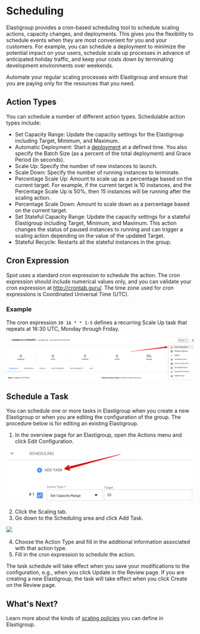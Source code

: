 # Scheduling

Elastigroup provides a cron-based scheduling tool to schedule scaling actions, capacity changes, and deployments. This gives you the flexibility to schedule events when they are most convenient for you and your customers. For example, you can schedule a deployment to minimize the potential impact on your users, schedule scale up processes in advance of anticipated holiday traffic, and keep your costs down by terminating development environments over weekends.

Automate your regular scaling processes with Elastigroup and ensure that you are paying only for the resources that you need.

## Action Types

You can schedule a number of different action types. Schedulable action types include:
- Set Capacity Range: Update the capacity settings for the Elastigroup including Target, Minimum, and Maximum.
- Automatic Deployment: Start a [deployment](elastigroup/tutorials/elastigroup-actions-menu/deploy-or-roll-elastigroup) at a defined time. You also specify the Batch Size (as a percent of the total deployment) and Grace Period (in seconds).
- Scale Up: Specify the number of new instances to launch.
- Scale Down: Specify the number of running instances to terminate.
- Percentage Scale Up: Amount to scale up as a percentage based on the current target. For example, if the current target is 10 instances, and the Percentage Scale Up is 50%, then 15 instances will be running after the scaling action.
- Percentage Scale Down: Amount to scale down as a percentage based on the current target.
- Set Stateful Capacity Range: Update the capacity settings for a stateful Elastigroup including Target, Minimum, and Maximum. This action changes the status of paused instances to running and can trigger a scaling action depending on the value of the updated Target.
- Stateful Recycle: Restarts all the stateful instances in the group.

## Cron Expression

Spot uses a standard cron expression to schedule the action. The cron expression should include numerical values only, and you can validate your cron expression at http://crontab.guru/. The time zone used for cron expressions is Coordinated Universal Time (UTC).

### Example

The cron expression `30 16 * * 1-5` defines a recurring Scale Up task that repeats at 16:30 UTC, Monday through Friday.

<img src="/elastigroup/_media/corefeatures-scheduling-00.png" />

## Schedule a Task

You can schedule one or more tasks in Elastigroup when you create a new Elastigroup or when you are editing the configuration of the group. The procedure below is for editing an existing Elastigroup.

1. In the overview page for an Elastigroup, open the Actions menu and click Edit Configuration.

<img src="/elastigroup/_media/corefeatures-scheduling-00a.png" />

2. Click the Scaling tab.
3. Go down to the Scheduling area and click Add Task.

<img src="/elastigroup/_media/corefeatures-scheduling-01.png" />

4. Choose the Action Type and fill in the additional information associated with that action type.
5. Fill in the cron expression to schedule the action.

The task schedule will take effect when you save your modifications to the configuration, e.g., when you click Update in the Review page. If you are creating a new Elastigroup, the task will take effect when you click Create on the Review page.

## What's Next?

Learn more about the kinds of [scaling policies](elastigroup/features/scaling/) you can define in Elastigroup.
